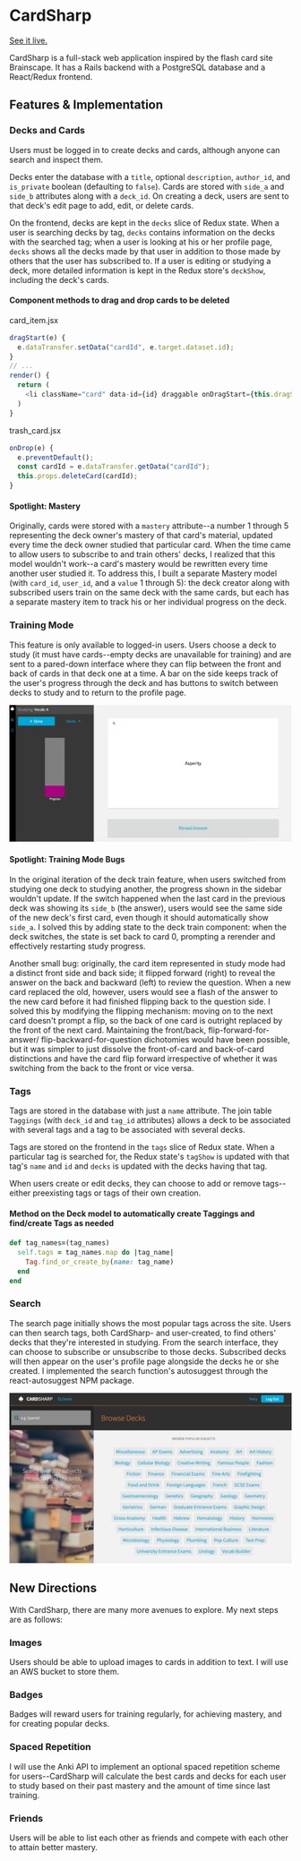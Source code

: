# CardSharp

[See it live.](https://card-sharp.herokuapp.com/)

CardSharp is a full-stack web application inspired by the flash card site Brainscape.
It has a Rails backend with a PostgreSQL database and a React/Redux frontend.

## Features & Implementation

### Decks and Cards
Users must be logged in to create decks and cards, although anyone can search and
inspect them.

Decks enter the database with a `title`, optional `description`, `author_id`, and
`is_private` boolean (defaulting to `false`). Cards are stored with `side_a` and
`side_b` attributes along with a `deck_id`. On creating a deck, users are sent
to that deck's edit page to add, edit, or delete cards.

On the frontend, decks are kept in the `decks` slice of Redux state. When a user
is searching decks by tag, `decks` contains information on the decks with the
searched tag; when a user is looking at his or her profile page, `decks` shows all
the decks made by that user in addition to those made by others that the user has
subscribed to. If a user is editing or studying a deck, more detailed information
is kept in the Redux store's `deckShow`, including the deck's cards.

#### Component methods to drag and drop cards to be deleted

card_item.jsx
```javascript
dragStart(e) {
  e.dataTransfer.setData("cardId", e.target.dataset.id);
}
// ...
render() {
  return (
    <li className="card" data-id={id} draggable onDragStart={this.dragStart}>...</li>
  )
}
```

trash_card.jsx
```javascript
onDrop(e) {
  e.preventDefault();
  const cardId = e.dataTransfer.getData("cardId");
  this.props.deleteCard(cardId);
}
```

#### Spotlight: Mastery
Originally, cards were stored with a `mastery` attribute--a number 1 through 5
representing the deck owner's mastery of that card's material, updated every
time the deck owner studied that particular card. When the time came to allow
users to subscribe to and train others' decks, I realized that this model wouldn't
work--a card's mastery would be rewritten every time another user studied it. To
address this, I built a separate Mastery model (with `card_id`, `user_id`, and a
`value` 1 through 5): the deck creator along with subscribed users train on the
same deck with the same cards, but each has a separate mastery item to track
his or her individual progress on the deck.

### Training Mode
This feature is only available to logged-in users. Users choose a deck to study
(it must have cards--empty decks are unavailable for training) and are sent to a
pared-down interface where they can flip between the front and back of cards in
that deck one at a time. A bar on the side keeps track of the user's progress
through the deck and has buttons to switch between decks to study and to return
to the profile page.

![image of training mode](wireframes/training_mode.png)

#### Spotlight: Training Mode Bugs
In the original iteration of the deck train feature, when users switched from
studying one deck to studying another, the progress shown in the sidebar wouldn't
update. If the switch happened when the last card in the previous deck was showing
its `side_b` (the answer), users would see the same side of the new deck's first
card, even though it should automatically show `side_a`. I solved this by adding
state to the deck train component: when the deck switches, the state is set back
to card 0, prompting a rerender and effectively restarting study progress.

Another small bug: originally, the card item represented in study mode had a
distinct front side and back side; it flipped forward (right) to reveal the answer
on the back and backward (left) to review the question. When a new card replaced
the old, however, users would see a flash of the answer to the new card before it
had finished flipping back to the question side. I solved this by modifying the
flipping mechanism: moving on to the next card doesn't prompt a flip, so the back
of one card is outright replaced by the front of the next card. Maintaining the
front/back, flip-forward-for-answer/ flip-backward-for-question dichotomies would
have been possible, but it was simpler to just dissolve the front-of-card and
back-of-card distinctions and have the card flip forward irrespective of whether
it was switching from the back to the front or vice versa.


### Tags
Tags are stored in the database with just a `name` attribute. The join table
`Taggings` (with `deck_id` and `tag_id` attributes) allows a deck to be associated
with several tags and a tag to be associated with several decks.

Tags are stored on the frontend in the `tags` slice of Redux state. When a particular
tag is searched for, the Redux state's `tagShow` is updated with that tag's `name`
and `id` and `decks` is updated with the decks having that tag.

When users create or edit decks, they can choose to add or remove tags--either
preexisting tags or tags of their own creation.

#### Method on the Deck model to automatically create Taggings and find/create Tags as needed

```ruby
def tag_names=(tag_names)
  self.tags = tag_names.map do |tag_name|
    Tag.find_or_create_by(name: tag_name)
  end
end
```

### Search
The search page initially shows the most popular tags across the site. Users can
then search tags, both CardSharp- and user-created, to find others' decks that
they're interested in studying. From the search interface, they can choose to
subscribe or unsubscribe to those decks. Subscribed decks will then appear on
the user's profile page alongside the decks he or she created. I implemented
the search function's autosuggest through the react-autosuggest NPM package.

![image of search page](wireframes/search_page.png)

## New Directions
With CardSharp, there are many more avenues to explore. My next steps are as
follows:

### Images
Users should be able to upload images to cards in addition to text. I will use
an AWS bucket to store them.

### Badges
Badges will reward users for training regularly, for achieving mastery, and for
creating popular decks.

### Spaced Repetition
I will use the Anki API to implement an optional spaced repetition scheme for
users--CardSharp will calculate the best cards and decks for each user to study
based on their past mastery and the amount of time since last training.

### Friends
Users will be able to list each other as friends and compete with each other to
attain better mastery.
